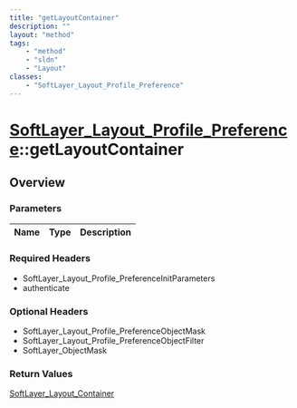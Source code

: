 ```yaml
---
title: "getLayoutContainer"
description: ""
layout: "method"
tags:
    - "method"
    - "sldn"
    - "Layout"
classes:
    - "SoftLayer_Layout_Profile_Preference"
---
```

# [SoftLayer_Layout_Profile_Preference](/reference/services/SoftLayer_Layout_Profile_Preference)::getLayoutContainer




## Overview 


### Parameters 
|Name | Type | Description |
| --- | --- | --- |


### Required Headers
* SoftLayer_Layout_Profile_PreferenceInitParameters
* authenticate

### Optional Headers
* SoftLayer_Layout_Profile_PreferenceObjectMask
* SoftLayer_Layout_Profile_PreferenceObjectFilter
* SoftLayer_ObjectMask

### Return Values
<a href='/reference/datatypes/SoftLayer_Layout_Container'>SoftLayer_Layout_Container </a>

